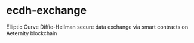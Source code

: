 # ecdh-exchange
Elliptic Curve Diffie-Hellman secure data exchange via smart contracts on Aeternity blockchain

